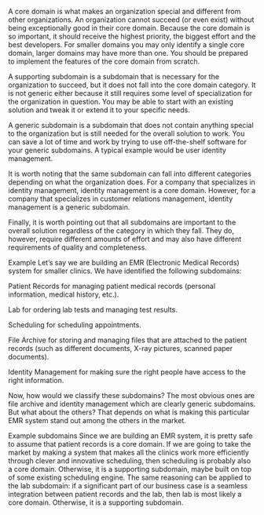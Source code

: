 A core domain is what makes an organization special and different from other organizations. An organization cannot succeed (or even exist) without being exceptionally good in their core domain. Because the core domain is so important, it should receive the highest priority, the biggest effort and the best developers. For smaller domains you may only identify a single core domain, larger domains may have more than one. You should be prepared to implement the features of the core domain from scratch.

A supporting subdomain is a subdomain that is necessary for the organization to succeed, but it does not fall into the core domain category. It is not generic either because it still requires some level of specialization for the organization in question. You may be able to start with an existing solution and tweak it or extend it to your specific needs.

A generic subdomain is a subdomain that does not contain anything special to the organization but is still needed for the overall solution to work. You can save a lot of time and work by trying to use off-the-shelf software for your generic subdomains. A typical example would be user identity management.

It is worth noting that the same subdomain can fall into different categories depending on what the organization does. For a company that specializes in identity management, identity management is a core domain. However, for a company that specializes in customer relations management, identity management is a generic subdomain.

Finally, it is worth pointing out that all subdomains are important to the overall solution regardless of the category in which they fall. They do, however, require different amounts of effort and may also have different requirements of quality and completeness.

Example
Let’s say we are building an EMR (Electronic Medical Records) system for smaller clinics. We have identified the following subdomains:

Patient Records for managing patient medical records (personal information, medical history, etc.).

Lab for ordering lab tests and managing test results.

Scheduling for scheduling appointments.

File Archive for storing and managing files that are attached to the patient records (such as different documents, X-ray pictures, scanned paper documents).

Identity Management for making sure the right people have access to the right information.

Now, how would we classify these subdomains? The most obvious ones are file archive and identity management which are clearly generic subdomains. But what about the others? That depends on what is making this particular EMR system stand out among the others in the market.

Example subdomains
Since we are building an EMR system, it is pretty safe to assume that patient records is a core domain. If we are going to take the market by making a system that makes all the clinics work more efficiently through clever and innovative scheduling, then scheduling is probably also a core domain. Otherwise, it is a supporting subdomain, maybe built on top of some existing scheduling engine. The same reasoning can be applied to the lab subdomain: if a significant part of our business case is a seamless integration between patient records and the lab, then lab is most likely a core domain. Otherwise, it is a supporting subdomain.
